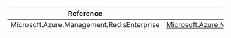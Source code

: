 | Reference | Package | Source |
|---|---|---|
|Microsoft.Azure.Management.RedisEnterprise|[Microsoft.Azure.Management.RedisEnterprise](https://www.nuget.org/packages/Microsoft.Azure.Management.RedisEnterprise)|[Github](https://github.com/Azure/azure-sdk-for-net)|
